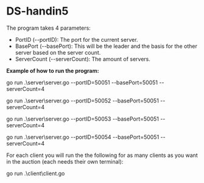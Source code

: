 # DS-handin5

The program takes 4 parameters:

- PortID (--portID): The port for the current server.
- BasePort (--basePort): This will be the leader and the basis for the other server based on the server count.
- ServerCount (--serverCount): The amount of servers.

**Example of how to run the program:**

go run .\server\server.go --portID=50051 --basePort=50051 --serverCount=4

go run .\server\server.go --portID=50052 --basePort=50051 --serverCount=4

go run .\server\server.go --portID=50053 --basePort=50051 --serverCount=4

go run .\server\server.go --portID=50054 --basePort=50051 --serverCount=4

For each client you will run the the following for as many clients as you want in the auction (each needs their own terminal):

go run .\client\client.go

